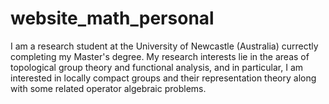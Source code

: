 # website_math_personal


I am a research student at the University of Newcastle (Australia) currectly completing my Master's degree. My research interests lie in the areas of topological group theory and functional analysis, and in particular, I am interested in locally compact groups and their representation theory along with some related operator algebraic problems.

